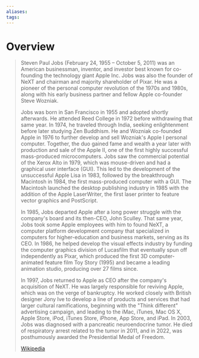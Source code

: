 ```yaml
---
aliases: 
tags:
---
```

# Overview

> Steven Paul Jobs (February 24, 1955 – October 5, 2011) was an American businessman, inventor, and investor best known for co-founding the technology giant Apple Inc. Jobs was also the founder of NeXT and chairman and majority shareholder of Pixar. He was a pioneer of the personal computer revolution of the 1970s and 1980s, along with his early business partner and fellow Apple co-founder Steve Wozniak.
>
> Jobs was born in San Francisco in 1955 and adopted shortly afterwards. He attended Reed College in 1972 before withdrawing that same year. In 1974, he traveled through India, seeking enlightenment before later studying Zen Buddhism. He and Wozniak co-founded Apple in 1976 to further develop and sell Wozniak's Apple I personal computer. Together, the duo gained fame and wealth a year later with production and sale of the Apple II, one of the first highly successful mass-produced microcomputers. Jobs saw the commercial potential of the Xerox Alto in 1979, which was mouse-driven and had a graphical user interface (GUI). This led to the development of the unsuccessful Apple Lisa in 1983, followed by the breakthrough Macintosh in 1984, the first mass-produced computer with a GUI. The Macintosh launched the desktop publishing industry in 1985 with the addition of the Apple LaserWriter, the first laser printer to feature vector graphics and PostScript.
>
> In 1985, Jobs departed Apple after a long power struggle with the company's board and its then-CEO, John Sculley. That same year, Jobs took some Apple employees with him to found NeXT, a computer platform development company that specialized in computers for higher-education and business markets, serving as its CEO. In 1986, he helped develop the visual effects industry by funding the computer graphics division of Lucasfilm that eventually spun off independently as Pixar, which produced the first 3D computer-animated feature film Toy Story (1995) and became a leading animation studio, producing over 27 films since.
>
> In 1997, Jobs returned to Apple as CEO after the company's acquisition of NeXT. He was largely responsible for reviving Apple, which was on the verge of bankruptcy. He worked closely with British designer Jony Ive to develop a line of products and services that had larger cultural ramifications, beginning with the "Think different" advertising campaign, and leading to the iMac, iTunes, Mac OS X, Apple Store, iPod, iTunes Store, iPhone, App Store, and iPad. In 2003, Jobs was diagnosed with a pancreatic neuroendocrine tumor. He died of respiratory arrest related to the tumor in 2011, and in 2022, was posthumously awarded the Presidential Medal of Freedom.
>
> [Wikipedia](https://en.wikipedia.org/wiki/Steve%20Jobs)


